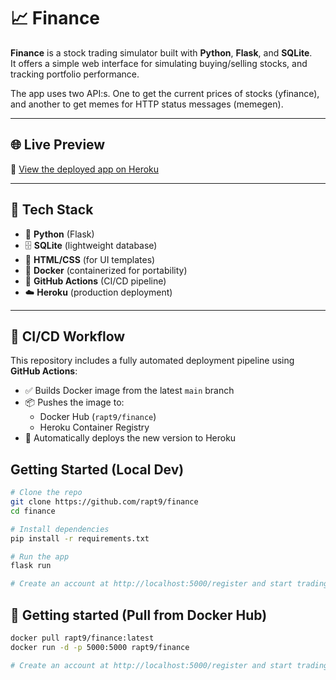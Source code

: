 # 📈 Finance

**Finance** is a stock trading simulator built with **Python**, **Flask**, and **SQLite**.  
It offers a simple web interface for simulating buying/selling stocks, and tracking portfolio performance.

The app uses two API:s. One to get the current prices of stocks (yfinance), and another to get memes for HTTP status messages (memegen).

---

## 🌐 Live Preview

🚀 [View the deployed app on Heroku](https://finance-project-ee67b06a0b41.herokuapp.com/)  

---

## 🔧 Tech Stack

- 🐍 **Python** (Flask)
- 🗄️ **SQLite** (lightweight database)
- 🧪 **HTML/CSS** (for UI templates)
- 🐳 **Docker** (containerized for portability)
- 🔁 **GitHub Actions** (CI/CD pipeline)
- ☁️ **Heroku** (production deployment)

---

## 🔄 CI/CD Workflow

This repository includes a fully automated deployment pipeline using **GitHub Actions**:

- ✅ Builds Docker image from the latest `main` branch
- 📦 Pushes the image to:
  - Docker Hub (`rapt9/finance`)
  - Heroku Container Registry
- 🚀 Automatically deploys the new version to Heroku

## Getting Started (Local Dev)

```bash
# Clone the repo
git clone https://github.com/rapt9/finance
cd finance

# Install dependencies
pip install -r requirements.txt

# Run the app
flask run

# Create an account at http://localhost:5000/register⁠ and start trading! 
```
## 🐳 Getting started (Pull from Docker Hub)
```bash
docker pull rapt9/finance:latest
docker run -d -p 5000:5000 rapt9/finance

# Create an account at http://localhost:5000/register⁠ and start trading! 
```
